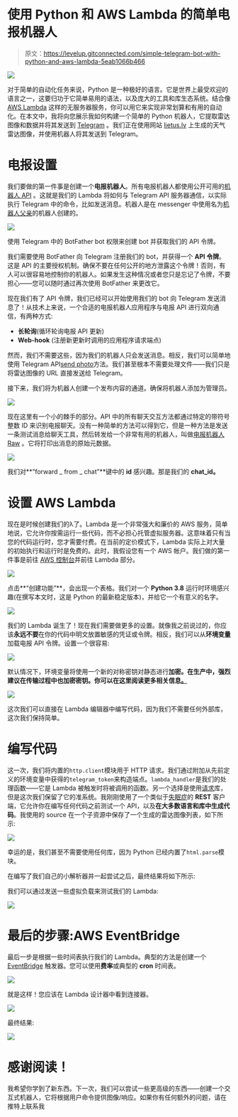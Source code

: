 # 使用 Python 和 AWS Lambda 的简单电报机器人

> 原文：<https://levelup.gitconnected.com/simple-telegram-bot-with-python-and-aws-lambda-5eab1066b466>

![](img/07d19cf20247c930b96708a435408093.png)

对于简单的自动化任务来说，Python 是一种极好的语言。它是世界上最受欢迎的语言之一，这要归功于它简单易用的语法，以及庞大的工具和库生态系统。结合像 [AWS Lambda](https://aws.amazon.com/lambda/) 这样的无服务器服务，你可以用它来实现非常划算和有用的自动化。在本文中，我将向您展示我如何构建一个简单的 Python 机器人，它提取雷达图像和数据并将其发送到 [Telegram](https://telegram.org/) 。我们正在使用网站 [lietus.lv](http://lietus.lv) 上生成的天气雷达图像，并使用机器人将其发送到 Telegram。

# 电报设置

我们要做的第一件事是创建一个**电报机器人**。所有电报机器人都使用公开可用的[机器人 API](https://core.telegram.org/bots/api) 。这就是我们的 Lambda 将如何与 Telegram API 服务器通信，以实际执行 Telegram 中的命令，比如发送消息。机器人是在 messenger 中使用名为[机器人父亲](https://telegram.me/BotFather)的机器人创建的。

![](img/21cd13d3c2d46592804f531d06757370.png)

使用 Telegram 中的 BotFather bot 权限来创建 bot 并获取我们的 API 令牌。

我们需要使用 BotFather 向 Telegram 注册我们的 bot，并获得一个 **API 令牌**。这是 API 的主要授权机制。确保不要在任何公开的地方泄露这个令牌！否则，有人可以很容易地控制你的机器人。如果发生这种情况或者您只是忘记了令牌，不要担心——您可以随时通过再次使用 BotFather 来更改它。

现在我们有了 API 令牌，我们已经可以开始使用我们的 bot 向 Telegram 发送消息了！从技术上来说，一个合适的电报机器人应用程序与电报 API 进行双向通信，有两种方式:

*   **长轮询**(循环轮询电报 API 更新)
*   **Web-hook** (注册新更新时调用的应用程序请求端点)

然而，我们不需要这些，因为我们的机器人只会发送消息。相反，我们可以简单地使用 Telegram API[send photo](https://core.telegram.org/bots/api#sendphoto)方法。我们甚至根本不需要处理文件——我们只是将雷达图像的 URL 直接发送给 Telegram。

接下来，我们将为机器人创建一个发布内容的通道。确保将机器人添加为管理员。

![](img/1ad20e2f942a108b35c5485ceca1a64d.png)

现在这里有一个小的棘手的部分。API 中的所有聊天交互方法都通过特定的带符号整数 ID 来识别电报聊天。没有一种简单的方法可以得到它，但是一种方法是发送一条测试消息给聊天工具，然后转发给一个非常有用的机器人，叫做[电报机器人 Raw](https://t.me/RawDataBot) 。它将打印出消息的原始元数据。

![](img/51db2191db0ee8e49cac3c8fab0180d9.png)

我们对**“forward _ from _ chat”**键中的 **id** 感兴趣。那是我们的 **chat_id。**

# 设置 AWS Lambda

现在是时候创建我们的λ了。Lambda 是一个非常强大和廉价的 AWS 服务，简单地说，它允许你按需运行一些代码，而不必担心托管虚拟服务器。这意味着只有当您的代码运行时，您才需要付费。在当前的定价模式下，Lambda 实际上对大量的初始执行和运行时是免费的。此时，我假设您有一个 AWS 帐户。我们做的第一件事是前往 [AWS 控制台](https://console.aws.amazon.com/)并前往 Lambda 部分。

![](img/29459955666679af487239a02e0dda9c.png)

点击**“创建功能”**，会出现一个表格。我们对一个 **Python 3.8** 运行时环境感兴趣(在撰写本文时，这是 Python 的最新稳定版本)，并给它一个有意义的名字。

![](img/44a97f8e78da5c54764f78b3613067c0.png)

我们的 Lambda 诞生了！现在我们需要做更多的设置。就像我之前说过的，你应该**永远不要**在你的代码中明文放置敏感的凭证或令牌。相反，我们可以从**环境变量**加载电报 API 令牌。设置一个很容易:

![](img/5ae385ee425634dce7b9c4c06d7ad661.png)

默认情况下，环境变量将使用一个新的对称密钥对静态进行**加密。在生产中，强烈建议在传输过程中也加密密钥。你可以在这里阅读更多相关信息[。](https://docs.aws.amazon.com/lambda/latest/dg/security-dataprotection.html)**

![](img/87c54743a7ffd6897297cc0c53aed4a9.png)

这次我们可以直接在 Lambda 编辑器中编写代码，因为我们不需要任何外部库，这次我们保持简单。

# 编写代码

这一次，我们将内置的`http.client`模块用于 HTTP 请求。我们通过附加从先前定义的环境变量中获得的`telegram_token`来构造端点。`lambda_handler`是我们的处理函数——它是 Lambda 被触发时将被调用的函数。另一个选择是使用[请求](https://requests.readthedocs.io/en/master/)库，但是这次我们保留了它的准系统。我刚刚使用了一个类似于[失眠症](https://insomnia.rest/)的 **REST** 客户端，它允许你在编写任何代码之前测试一个 API，以及**在大多数语言和库中生成代码**。我使用的 source 在一个子资源中保存了一个生成的雷达图像列表，如下所示:

![](img/ff3cb351cf75194d4c090dc57909b38e.png)

幸运的是，我们甚至不需要使用任何库，因为 Python 已经内置了`html.parse`模块。

在编写了我们自己的小解析器并一起尝试之后，最终结果将如下所示:

我们可以通过发送一些虚拟负载来测试我们的 Lambda:

![](img/5ffb6621d7ec90c68d3ee8c41acc4e86.png)

# 最后的步骤:AWS EventBridge

最后一步是根据一些时间表执行我们的 Lambda。典型的方法是创建一个 [EventBridge](https://aws.amazon.com/eventbridge/) 触发器。您可以使用**费率**或典型的 **cron** 时间表。

![](img/2590c43299f0dc547a939d794d001f6a.png)

就是这样！您应该在 Lambda 设计器中看到连接器。

![](img/339a1354ec2ff41bf5d9399c2f556fdb.png)

最终结果:

![](img/11fed727a00b0ebfb50d5658887133bf.png)

# 感谢阅读！

我希望你学到了新东西。下一次，我们可以尝试一些更高级的东西——创建一个交互式机器人，它将根据用户命令提供图像/响应。如果你有任何额外的问题，请在推特上联系我